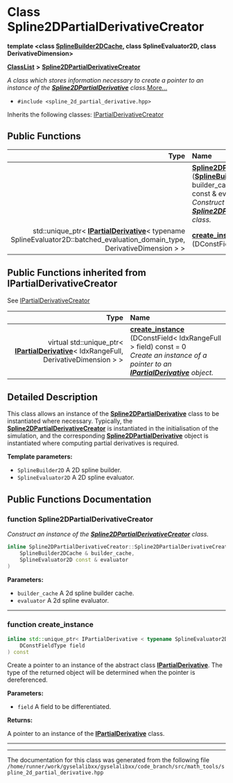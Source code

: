 

# Class Spline2DPartialDerivativeCreator

**template &lt;class [**SplineBuilder2DCache**](classSplineBuilder2DCache.md), class SplineEvaluator2D, class DerivativeDimension&gt;**



[**ClassList**](annotated.md) **>** [**Spline2DPartialDerivativeCreator**](classSpline2DPartialDerivativeCreator.md)



_A class which stores information necessary to create a pointer to an instance of the_ [_**Spline2DPartialDerivative**_](classSpline2DPartialDerivative.md) _class._[More...](#detailed-description)

* `#include <spline_2d_partial_derivative.hpp>`



Inherits the following classes: [IPartialDerivativeCreator](classIPartialDerivativeCreator.md)






















































## Public Functions

| Type | Name |
| ---: | :--- |
|   | [**Spline2DPartialDerivativeCreator**](#function-spline2dpartialderivativecreator) ([**SplineBuilder2DCache**](classSplineBuilder2DCache.md) & builder\_cache, SplineEvaluator2D const & evaluator) <br>_Construct an instance of the_ [_**Spline2DPartialDerivativeCreator**_](classSpline2DPartialDerivativeCreator.md) _class._ |
|  std::unique\_ptr&lt; [**IPartialDerivative**](classIPartialDerivative.md)&lt; typename SplineEvaluator2D::batched\_evaluation\_domain\_type, DerivativeDimension &gt; &gt; | [**create\_instance**](#function-create_instance) (DConstFieldType field) const<br> |


## Public Functions inherited from IPartialDerivativeCreator

See [IPartialDerivativeCreator](classIPartialDerivativeCreator.md)

| Type | Name |
| ---: | :--- |
| virtual std::unique\_ptr&lt; [**IPartialDerivative**](classIPartialDerivative.md)&lt; IdxRangeFull, DerivativeDimension &gt; &gt; | [**create\_instance**](classIPartialDerivativeCreator.md#function-create_instance) (DConstField&lt; IdxRangeFull &gt; field) const = 0<br>_Create an instance of a pointer to an_ [_**IPartialDerivative**_](classIPartialDerivative.md) _object._ |






















































## Detailed Description


This class allows an instance of the [**Spline2DPartialDerivative**](classSpline2DPartialDerivative.md) class to be instantiated where necessary. Typically, the [**Spline2DPartialDerivativeCreator**](classSpline2DPartialDerivativeCreator.md) is instantiated in the initialisation of the simulation, and the corresponding [**Spline2DPartialDerivative**](classSpline2DPartialDerivative.md) object is instantiated where computing partial derivatives is required.




**Template parameters:**


* `SplineBuilder2D` A 2D spline builder. 
* `SplineEvaluator2D` A 2D spline evaluator. 




    
## Public Functions Documentation




### function Spline2DPartialDerivativeCreator 

_Construct an instance of the_ [_**Spline2DPartialDerivativeCreator**_](classSpline2DPartialDerivativeCreator.md) _class._
```C++
inline Spline2DPartialDerivativeCreator::Spline2DPartialDerivativeCreator (
    SplineBuilder2DCache & builder_cache,
    SplineEvaluator2D const & evaluator
) 
```





**Parameters:**


* `builder_cache` A 2d spline builder cache. 
* `evaluator` A 2d spline evaluator. 




        

<hr>



### function create\_instance 

```C++
inline std::unique_ptr< IPartialDerivative < typename SplineEvaluator2D::batched_evaluation_domain_type, DerivativeDimension > > Spline2DPartialDerivativeCreator::create_instance (
    DConstFieldType field
) const
```



Create a pointer to an instance of the abstract class [**IPartialDerivative**](classIPartialDerivative.md). The type of the returned object will be determined when the pointer is dereferenced.




**Parameters:**


* `field` A field to be differentiated.



**Returns:**

A pointer to an instance of the [**IPartialDerivative**](classIPartialDerivative.md) class. 





        

<hr>

------------------------------
The documentation for this class was generated from the following file `/home/runner/work/gyselalibxx/gyselalibxx/code_branch/src/math_tools/spline_2d_partial_derivative.hpp`

